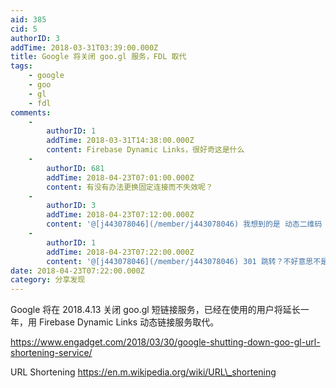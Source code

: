 ```yaml
---
aid: 385
cid: 5
authorID: 3
addTime: 2018-03-31T03:39:00.000Z
title: Google 将关闭 goo.gl 服务，FDL 取代
tags:
    - google
    - goo
    - gl
    - fdl
comments:
    -
        authorID: 1
        addTime: 2018-03-31T14:38:00.000Z
        content: Firebase Dynamic Links，很好奇这是什么
    -
        authorID: 681
        addTime: 2018-04-23T07:01:00.000Z
        content: 有没有办法更换固定连接而不失效呢？
    -
        authorID: 3
        addTime: 2018-04-23T07:12:00.000Z
        content: '@[j443078046](/member/j443078046) 我想到的是 动态二维码 =./='
    -
        authorID: 1
        addTime: 2018-04-23T07:22:00.000Z
        content: '@[j443078046](/member/j443078046) 301 跳转？不好意思不是很清楚你的问题。'
date: 2018-04-23T07:22:00.000Z
category: 分享发现
---
```


Google 将在 2018.4.13 关闭 goo.gl 短链接服务，已经在使用的用户将延长一年，用 Firebase Dynamic Links 动态链接服务取代。

https://www.engadget.com/2018/03/30/google-shutting-down-goo-gl-url-shortening-service/

URL Shortening https://en.m.wikipedia.org/wiki/URL\_shortening
